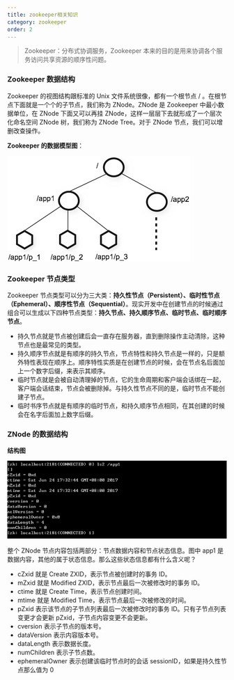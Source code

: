 ```yaml
---
title: zookeeper相关知识
category: zookeeper
order: 2
---
```




> Zookeeper：分布式协调服务，Zookeeper 本来的目的是用来协调各个服务访问共享资源的顺序性问题。

### Zookeeper 数据结构

Zookeeper 的视图结构跟标准的 Unix 文件系统很像，都有一个根节点 / 。在根节点下面就是一个个的子节点，我们称为 ZNode。ZNode 是 Zookeeper 中最小数据单位，在 ZNode 下面又可以再挂 ZNode，这样一层层下去就形成了一个层次化命名空间 ZNode 树，我们称为 ZNode Tree。对于 ZNode 节点，我们可以增删改查操作。



**Zookeeper 的数据模型图**：



![image.png](../../images/zookeeper/zk4.png)



###  Zookeeper 节点类型

 Zookeeper 节点类型可以分为三大类：**持久性节点（Persistent）、临时性节点（Ephemeral）、顺序性节点（Sequential）**。现实开发中在创建节点的时候通过组合可以生成以下四种节点类型：**持久节点、持久顺序节点、临时节点、临时顺序节点**。

- 持久节点就是节点被创建后会一直存在服务器，直到删除操作主动清除，这种节点也是最常见的类型。
- 持久顺序节点就是有顺序的持久节点，节点特性和持久节点是一样的，只是额外特性表现在顺序上。顺序特性实质是在创建节点的时候，会在节点名后面加上一个数字后缀，来表示其顺序。
- 临时节点就是会被自动清理掉的节点，它的生命周期和客户端会话绑在一起，客户端会话结束，节点会被删除掉。与持久性节点不同的是，临时节点不能创建子节点。
- 临时书序节点就是有顺序的临时节点，和持久顺序节点相同，在其创建的时候会在名字后面加上数字后缀。



### ZNode 的数据结构

**结构图**



![img](../../images/zookeeper/zk5.png)



整个 ZNode 节点内容包括两部分：节点数据内容和节点状态信息。图中 app1 是数据内容，其他的属于状态信息。那么这些状态信息都有什么含义呢？

-  cZxid 就是 Create ZXID，表示节点被创建时的事务 ID。
-  mZxid 就是 Modified ZXID，表示节点最后一次被修改时的事务 ID。
-  ctime 就是 Create Time，表示节点创建时间。
-  mtime 就是 Modified Time，表示节点最后一次被修改的时间。
-  pZxid 表示该节点的子节点列表最后一次被修改时的事务 ID。只有子节点列表变更才会更新 pZxid，子节点内容变更不会更新。
-  cversion 表示子节点的版本号。
-  dataVersion 表示内容版本号。
-  dataLength 表示数据长度。
-  numChildren 表示子节点数。
-  ephemeralOwner 表示创建该临时节点时的会话 sessionID，如果是持久性节点那么值为 0